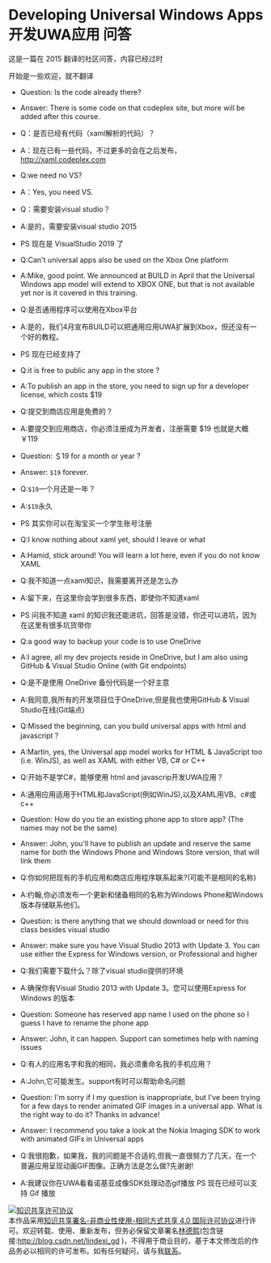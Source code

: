 
# Developing Universal Windows Apps 开发UWA应用 问答

这是一篇在 2015 翻译的社区问答，内容已经过时

<!--more-->


<!-- CreateTime:2019/8/31 16:55:58 -->


开始是一些欢迎，就不翻译

- Question: Is the code already there? 
- Answer: There is some code on that codeplex site, but more will be added after this course.

- Q：是否已经有代码（xaml解析的代码）？
- A：现在已有一些代码，不过更多的会在之后发布，http://xaml.codeplex.com

- Q:we need no VS?
- A：Yes, you need VS.

- Q：需要安装visual studio？
- A:是的，需要安装visual studio 2015
- PS 现在是 VisualStudio 2019 了

- Q:Can't universal apps also be used on the Xbox One platform
- A:Mike, good point. We announced at BUILD in April that the Universal Windows app model will extend to XBOX ONE, but that is not available yet nor is it covered in this training.

- Q:是否通用程序可以使用在Xbox平台
- A:是的，我们4月宣布BUILD可以把通用应用UWA扩展到Xbox，但还没有一个好的教程。
- PS 现在已经支持了 

- Q:it is free to public any app in the store ?
- A:To publish an app in the store, you need to sign up for a developer license, which costs $19

- Q:提交到商店应用是免费的？
- A:要提交到应用商店，你必须注册成为开发者，注册需要 $19 也就是大概 ￥119

- Question: ＄19  for a month or year ? 
- Answer: `$19` forever.

- Q:`$19`一个月还是一年？
- A:`$19`永久
- PS 其实你可以在淘宝买一个学生账号注册

- Q:I know nothing about xaml yet, should I leave or what
- A:Hamid, stick around! You will learn a lot here, even if you do not know XAML

- Q:我不知道一点xaml知识，我需要离开还是怎么办
- A:留下来，在这里你会学到很多东西，即使你不知道xaml
- PS 问我不知道 xaml 的知识我还能进坑，回答是没错，你还可以进坑，因为在这里有很多坑货带你

- Q:a good way to backup your code is to use OneDrive
- A:I agree, all my dev projects reside in OneDrive, but I am also using GitHub & Visual Studio Online (with Git endpoints)

- Q:是不是使用 OneDrive 备份代码是一个好主意
- A:我同意,我所有的开发项目位于OneDrive,但是我也使用GitHub & Visual Studio在线(Git端点)

- Q:Missed the beginning, can you build universal apps with html and javascript？
- A:Martin, yes, the Universal app model works for HTML & JavaScript too (i.e. WinJS), as well as XAML with either VB, C# or C++

- Q:开始不是学C#，能够使用 html and javascrip开发UWA应用？
- A:通用应用适用于HTML和JavaScript(例如WinJS),以及XAML用VB、c#或c++

- Question: How do you tie an existing phone app to store app? (The names may not be the same) 
- Answer: John, you'll have to publish an update and reserve the same name for both the Windows Phone and Windows Store version, that will link them

- Q:你如何把现有的手机应用和商店应用程序联系起来?(可能不是相同的名称)
- A:约翰,你必须发布一个更新和储备相同的名称为Windows Phone和Windows版本存储联系他们。

- Question: is there anything that we should download or need for this class besides visual studio 
- Answer: make sure you have Visual Studio 2013 with Update 3. You can use either the Express for Windows version, or Professional and higher

- Q:我们需要下载什么？除了visual studio提供的环境
- A:确保你有Visual Studio 2013 with Update 3。您可以使用Express for Windows 的版本

- Question: Someone has reserved app name I used on the phone so I guess I have to rename the phone app 
- Answer: John, it can happen. Support can sometimes help with naming issues

- Q:有人的应用名字和我的相同，我必须重命名我的手机应用？
- A:John,它可能发生。support有时可以帮助命名问题

- Question: I'm sorry if I my question is inappropriate, but I've been trying for a few days to render animated GIF images in a universal app. What is the right way to do it? Thanks in advance! 
- Answer: I recommend you take a look at the Nokia Imaging SDK to work with animated GIFs in Universal apps

- Q:我很抱歉，如果我，我的问题是不合适的,但我一直很努力了几天，在一个普遍应用呈现动画GIF图像。正确方法是怎么做?先谢谢!
- A:我建议你在UWA看看诺基亚成像SDK处理动态gif播放
PS 现在已经可以支持 Gif 播放





<a rel="license" href="http://creativecommons.org/licenses/by-nc-sa/4.0/"><img alt="知识共享许可协议" style="border-width:0" src="https://licensebuttons.net/l/by-nc-sa/4.0/88x31.png" /></a><br />本作品采用<a rel="license" href="http://creativecommons.org/licenses/by-nc-sa/4.0/">知识共享署名-非商业性使用-相同方式共享 4.0 国际许可协议</a>进行许可。欢迎转载、使用、重新发布，但务必保留文章署名[林德熙](http://blog.csdn.net/lindexi_gd)(包含链接:http://blog.csdn.net/lindexi_gd )，不得用于商业目的，基于本文修改后的作品务必以相同的许可发布。如有任何疑问，请与我[联系](mailto:lindexi_gd@163.com)。